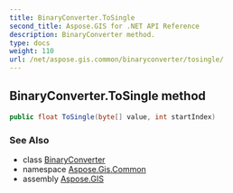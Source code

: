 ```yaml
---
title: BinaryConverter.ToSingle
second_title: Aspose.GIS for .NET API Reference
description: BinaryConverter method. 
type: docs
weight: 110
url: /net/aspose.gis.common/binaryconverter/tosingle/
---
```

## BinaryConverter.ToSingle method

```csharp
public float ToSingle(byte[] value, int startIndex)
```

### See Also

* class [BinaryConverter](../)
* namespace [Aspose.Gis.Common](../../binaryconverter/)
* assembly [Aspose.GIS](../../../)


